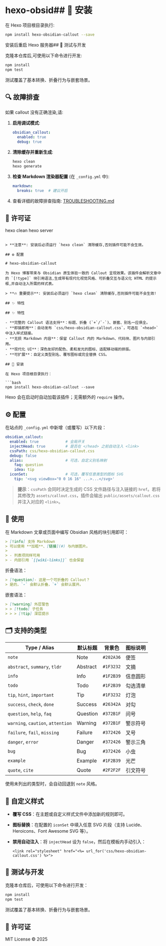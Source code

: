 # hexo-obsid## 🚀 安装

在 Hexo 项目根目录执行:

```bash
npm install hexo-obsidian-callout --save
```

安装后重启 Hexo 服务器## 🧪 测试与开发

克隆本仓库后,可使用以下命令进行开发:

```bash
npm install
npm test
```

测试覆盖了基本转换、折叠行为与嵌套场景。

## 🔍 故障排查

如果 callout 没有正确渲染,请:

1. **启用调试模式**:
   ```yaml
   obsidian_callout:
     enabled: true
     debug: true
   ```

2. **清除缓存并重新生成**:
   ```bash
   hexo clean
   hexo generate
   ```

3. **检查 Markdown 渲染器配置** (在 `_config.yml` 中):
   ```yaml
   markdown:
     breaks: true  # 建议开启
   ```

4. 查看详细的故障排查指南: [TROUBLESHOOTING.md](./TROUBLESHOOTING.md)

## 📄 许可证
hexo clean
hexo server
```

> **注意**: 安装后必须运行 `hexo clean` 清除缓存,否则插件可能不会生效。

## ⚙️ 配置

# hexo-obsidian-callout

为 Hexo 博客带来与 Obsidian 原生体验一致的 Callout 呈现效果。该插件会解析文章中的 `[!type]` 块引用语法,生成带有现代化视觉风格、可折叠交互与语义化 HTML 的提示框,并自动注入所需的样式表。

> **🔥 重要提示**: 安装后必须运行 `hexo clean` 清除缓存,否则插件可能不会生效!

## ✨ 特性

## ✨ 特性

- **完整的 Callout 语法支持**：标题、折叠 (`+`/`-`)、嵌套、别名一应俱全。
- **即插即用**：自动发布 `css/hexo-obsidian-callout.css`，可选在 `<head>` 中注入样式链接。
- **无损 Markdown 内容**：保留 Callout 内的 Markdown、代码块、图片与内部引用。
- **现代化 UI**：深色友好的配色、柔和发光的图标、适配移动端的排版。
- **可扩展**：自定义类型别名、覆写图标或完全替换 CSS。

## 🚀 安装

在 Hexo 项目根目录执行：

```bash
npm install hexo-obsidian-callout --save
```

Hexo 会在启动时自动加载该插件；无需额外的 `require` 操作。

## ⚙️ 配置

在站点的 `_config.yml` 中新增（或覆写）以下片段：

```yaml
obsidian_callout:
  enabled: true            # 全局开关
  injectHead: true         # 是否在 </head> 之前自动注入 <link>
  cssPath: css/hexo-obsidian-callout.css
  debug: false
  alias:                   # 可选，自定义别名映射
    faq: question
    idea: tip
  iconSet:                 # 可选，覆写任意类型的图标 SVG
    tip: '<svg viewBox="0 0 16 16" ...>...</svg>'
```

> **提示**：`cssPath` 会同时决定生成的 CSS 文件路径与注入链接的 `href`。若将其修改为 `assets/callout.css`，插件会输出 `public/assets/callout.css` 并注入对应的 `<link>`。

## 🧱 使用

在 Markdown 文章或页面中编写 Obsidian 风格的块引用即可：

````markdown
> [!info] 支持 Markdown
> 可以使用 **加粗**、[链接](#) 与内嵌图片。
>
> - 列表项同样可用
> - 内部引用 `[[wiki-links]]` 也会保留
````

折叠语法：

````markdown
> [!question]- 这是一个可折叠的 Callout？
> 是的，`-` 会默认折叠，`+` 会默认展开。
````

嵌套语法：

````markdown
> [!warning] 外层警告
> > [!todo] 子任务
> > > [!tip] 深层提示
````

## 🗂 支持的类型

| Type / Alias                              | 默认标题 | 背景色   | 图标说明 |
|-------------------------------------------|----------|----------|----------|
| `note`                                    | Note     | `#202A36`| 便签     |
| `abstract`, `summary`, `tldr`             | Abstract | `#1F3232`| 文摘     |
| `info`                                    | Info     | `#1F2B39`| 信息圆形 |
| `todo`                                    | Todo     | `#1F2B39`| 勾选清单 |
| `tip`, `hint`, `important`               | Tip      | `#1F3232`| 灯泡     |
| `success`, `check`, `done`                | Success  | `#26342A`| 对勾     |
| `question`, `help`, `faq`                 | Question | `#372B1F`| 问号     |
| `warning`, `caution`, `attention`         | Warning  | `#372B1F`| 警示符号 |
| `failure`, `fail`, `missing`              | Failure  | `#372426`| 叉号     |
| `danger`, `error`                         | Danger   | `#372426`| 警示三角 |
| `bug`                                     | Bug      | `#372426`| 小虫     |
| `example`                                 | Example  | `#1F2B39`| 光芒     |
| `quote`, `cite`                           | Quote    | `#2F2F2F`| 引文符号 |

使用未列出的类型时，会自动回退到 `note` 风格。

## 🎨 自定义样式

- **覆写 CSS**：在主题或自定义样式文件中添加新的规则即可。
- **图标替换**：在配置的 `iconSet` 中填入任意 SVG 片段（支持 Lucide、Heroicons、Font Awesome SVG 等）。
- **禁用自动注入**：将 `injectHead` 设为 `false`，然后在模板内手动引入：
  
  ```ejs
  <link rel="stylesheet" href="<%= url_for('css/hexo-obsidian-callout.css') %>">
  ```

## 🧪 测试与开发

克隆本仓库后，可使用以下命令进行开发：

```bash
npm install
npm test
```

测试覆盖了基本转换、折叠行为与嵌套场景。

## 📄 许可证

MIT License © 2025

